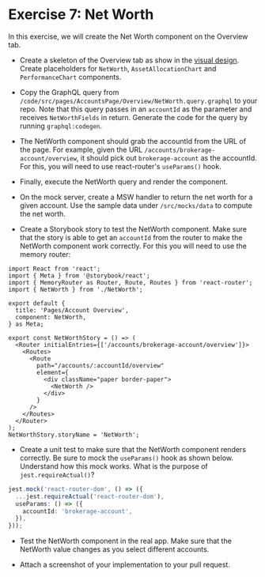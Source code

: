 # Exercise 7: Net Worth

In this exercise, we will create the Net Worth component on the Overview tab.

- Create a skeleton of the Overview tab as show in the
  [visual design](https://www.figma.com/file/UdOTt1Z2fTnm0Cbi0FA1We/Bullsfirst).
  Create placeholders for `NetWorth`, `AssetAllocationChart` and
  `PerformanceChart` components.

- Copy the GraphQL query from
  `/code/src/pages/AccountsPage/Overview/NetWorth.query.graphql` to your repo.
  Note that this query passes in an `accountId` as the parameter and receives
  `NetWorthFields` in return. Generate the code for the query by running
  `graphql:codegen`.

- The NetWorth component should grab the accountId from the URL of the page. For
  example, given the URL `/accounts/brokerage-account/overview`, it should pick
  out `brokerage-account` as the accountId. For this, you will need to use
  react-router's `useParams()` hook.
- Finally, execute the NetWorth query and render the component.

- On the mock server, create a MSW handler to return the net worth for a given
  account. Use the sample data under `/src/mocks/data` to compute the net worth.

- Create a Storybook story to test the NetWorth component. Make sure that the
  story is able to get an `accountId` from the router to make the NetWorth
  component work correctly. For this you will need to use the memory router:

```tsx
import React from 'react';
import { Meta } from '@storybook/react';
import { MemoryRouter as Router, Route, Routes } from 'react-router';
import { NetWorth } from './NetWorth';

export default {
  title: 'Pages/Account Overview',
  component: NetWorth,
} as Meta;

export const NetWorthStory = () => (
  <Router initialEntries={['/accounts/brokerage-account/overview']}>
    <Routes>
      <Route
        path="/accounts/:accountId/overview"
        element={
          <div className="paper border-paper">
            <NetWorth />
          </div>
        }
      />
    </Routes>
  </Router>
);
NetWorthStory.storyName = 'NetWorth';
```

- Create a unit test to make sure that the NetWorth component renders correctly.
  Be sure to mock the `useParams()` hook as shown below. Understand how this
  mock works. What is the purpose of `jest.requireActual()`?

```ts
jest.mock('react-router-dom', () => ({
  ...jest.requireActual('react-router-dom'),
  useParams: () => ({
    accountId: 'brokerage-account',
  }),
}));
```

- Test the NetWorth component in the real app. Make sure that the NetWorth value
  changes as you select different accounts.

- Attach a screenshot of your implementation to your pull request.
